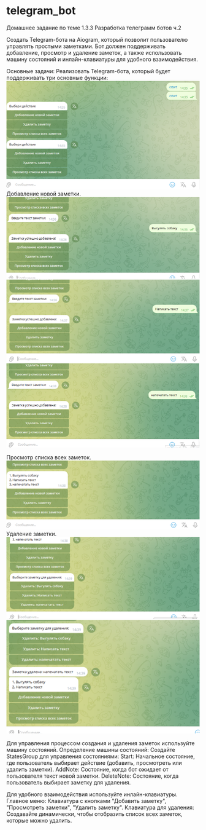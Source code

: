 # telegram_bot
Домашнее задание по теме 1.3.3 Разработка телеграмм ботов ч.2

Создать Telegram-бота на Aiogram, который позволит пользователю управлять простыми заметками. 
Бот должен поддерживать добавление, просмотр и удаление заметок, а также использовать машину состояний и инлайн-клавиатуры для удобного взаимодействия.

Основные задачи: Реализовать Telegram-бота, который будет поддерживать три основные функции:
![img_1.png](img_1.png)
Добавление новой заметки.
![img_2.png](img_2.png)
![img_3.png](img_3.png)
![img_4.png](img_4.png)

Просмотр списка всех заметок.
![img_5.png](img_5.png)
Удаление заметки.
![img_6.png](img_6.png)
![img_7.png](img_7.png)

Для управления процессом создания и удаления заметок используйте машину состояний.
Определение машины состояний:
Создайте StatesGroup для управления состояниями:
Start: Начальное состояние, где пользователь выбирает действие (добавить, просмотреть или удалить заметки).
AddNote: Состояние, когда бот ожидает от пользователя текст новой заметки.
DeleteNote: Состояние, когда пользователь выбирает заметку для удаления.

Для удобного взаимодействия используйте инлайн-клавиатуры.
Главное меню: Клавиатура с кнопками "Добавить заметку", "Просмотреть заметки", "Удалить заметку".
Клавиатура для удаления: Создавайте динамически, чтобы отобразить список всех заметок, которые можно удалить.